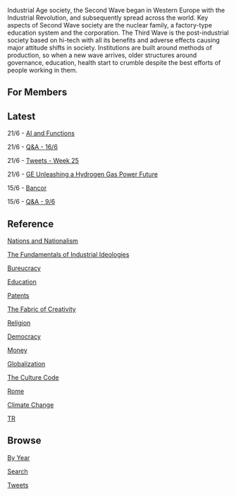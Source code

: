 
Industrial Age society, the Second Wave began in Western Europe with
the Industrial Revolution, and subsequently spread across the
world. Key aspects of Second Wave society are the nuclear family, a
factory-type education system and the corporation. The Third Wave is
the post-industrial society based on hi-tech with all its benefits and
adverse effects causing major attitude shifts in society. Institutions
are built around methods of production, so when a new wave arrives,
older structures around governance, education, health start to crumble
despite the best efforts of people working in them.

## For Members

## Latest

21/6 - [AI and Functions](/2019/06/ai.md)

21/6 - [Q&A - 16/6](/2019/06/qa-1606.md)

21/6 - [Tweets - Week 25](/thirdwave/en/tweets/2019/week25.md)

21/6 - [GE Unleashing a Hydrogen Gas Power Future](/2019/06/ge-h2.md)

15/6 - [Bancor](/2019/06/bancor.md)

15/6 - [Q&A - 9/6](/2019/06/qa-0906.md)


## Reference

[Nations and Nationalism](/2013/02/allegiance-of-peon.md)

[The Fundamentals of Industrial Ideologies](/2011/04/fundamentals-of-industrial-ideologies.md)

[Bureucracy](/2011/02/bureucracy.md)

[Education](2017/09/education.md)

[Patents](/2018/09/patents.md)

[The Fabric of Creativity](/2012/05/fabric-of-creativity.md)

[Religion](/2015/04/q-274.md)

[Democracy](/2016/11/democracy.md)

[Money](/2018/05/quantity-theory-of-money.md)

[Globalization](/2018/09/the-myth-of-liberal-international-order.md)

[The Culture Code](/2014/06/the-culture-code.md)

[Rome](/2017/12/rome.md)

[Climate Change](/2018/12/climate.md)

[TR](../tr)

## Browse

[By Year](years.md)

[Search](search.html)

[Tweets](/tweets/README.md)

